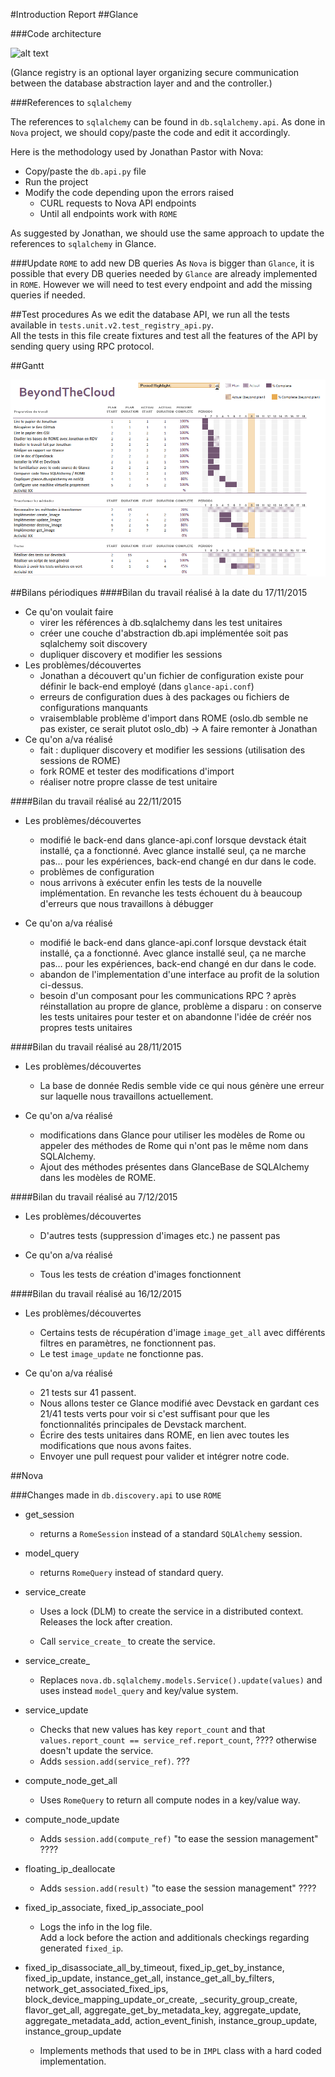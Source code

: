 #Introduction Report
##Glance

###Code architecture

![alt text](schema2.jpeg)

(Glance registry is an optional layer organizing secure communication between the database abstraction layer and and the controller.)

###References to `sqlalchemy`

The references to `sqlalchemy` can be found in `db.sqlalchemy.api`. As done in `Nova` project, we should copy/paste the code and edit it accordingly.

Here is the methodology used by Jonathan Pastor with Nova: 

- Copy/paste the `db.api.py` file
- Run the project
- Modify the code depending upon the errors raised
	- CURL requests to Nova API endpoints
	- Until all endpoints work with `ROME`

As suggested by Jonathan, we should use the same approach to update the references to `sqlalchemy` in Glance.

###Update `ROME` to add new DB queries
As `Nova` is bigger than `Glance`, it is possible that every DB queries needed by `Glance` are already implemented in `ROME`. However we will need to test every endpoint and add the missing queries if needed.

##Test procedures
As we edit the database API, we run all the tests available in `tests.unit.v2.test_registry_api.py`.  
All the tests in this file create fixtures and test all the features of the API by sending query using RPC protocol.

##Gantt

![Gantt](Gantt.png)

##Bilans périodiques
####Bilan du travail réalisé à la date du 17/11/2015

* Ce qu'on voulait faire
	* virer les références à db.sqlalchemy dans les test unitaires
	* créer une couche d'abstraction db.api implémentée soit pas sqlalchemy soit discovery
	* dupliquer discovery et modifier les sessions
* Les problèmes/découvertes 
	* Jonathan a découvert qu'un fichier de configuration existe pour définir le back-end employé (dans `glance-api.conf`)
	* erreurs de configuration dues à des packages ou fichiers de configurations manquants
	* vraisemblable problème d'import dans ROME (oslo.db semble ne pas exister, ce serait plutot oslo_db) -> A faire remonter à Jonathan
* Ce qu'on a/va réalisé
	* fait : dupliquer discovery et modifier les sessions (utilisation des sessions de ROME)
	* fork ROME et tester des modifications d'import
	* réaliser notre propre classe de test unitaire

####Bilan du travail réalisé au 22/11/2015
* Les problèmes/découvertes   
	* modifié le back-end dans glance-api.conf lorsque devstack était installé, ça a fonctionné. Avec glance installé seul, ça ne marche pas… pour les expériences, back-end changé en dur dans le code.
	* problèmes de configuration
	* nous arrivons à exécuter enfin les tests de la nouvelle implémentation. En revanche les tests échouent du à beaucoup d'erreurs que nous travaillons à débugger

* Ce qu'on a/va réalisé  
	*  modifié le back-end dans glance-api.conf lorsque devstack était installé, ça a fonctionné. Avec glance installé seul, ça ne marche pas… pour les expériences, back-end changé en dur dans le code.
	*  abandon de l'implementation d'une interface au profit de la solution ci-dessus.
	*  besoin d'un composant pour les communications RPC ? après réinstallation au propre de glance, problème a disparu : on conserve les tests unitaires pour tester et on abandonne l'idée de créér nos propres tests unitaires

####Bilan du travail réalisé au 28/11/2015
* Les problèmes/découvertes   
	* La base de donnée Redis semble vide ce qui nous génère une erreur sur laquelle nous travaillons actuellement.


* Ce qu'on a/va réalisé 
	* modifications dans Glance pour utiliser les modèles de Rome ou appeler des méthodes de Rome qui n'ont pas le même nom dans SQLAlchemy.
	* Ajout des méthodes présentes dans GlanceBase de SQLAlchemy dans les modèles de ROME.

####Bilan du travail réalisé au 7/12/2015
* Les problèmes/découvertes   
	* D'autres tests (suppression d'images etc.) ne passent pas


* Ce qu'on a/va réalisé 
	* Tous les tests de création d'images fonctionnent

####Bilan du travail réalisé au 16/12/2015
* Les problèmes/découvertes   
	* Certains tests de récupération d'image `image_get_all` avec différents filtres en paramètres, ne fonctionnent pas.
	* Le test `image_update` ne fonctionne pas.


* Ce qu'on a/va réalisé 
	* 21 tests sur 41 passent.
	* Nous allons tester ce Glance modifié avec Devstack en gardant ces 21/41 tests verts pour voir si c'est suffisant pour que les fonctionnalités principales de Devstack marchent.
	* Écrire des tests unitaires dans ROME, en lien avec toutes les modifications que nous avons faites.
	* Envoyer une pull request pour valider et intégrer notre code.




##Nova

###Changes made in `db.discovery.api` to use `ROME`
- get_session
	- returns a `RomeSession` instead of a standard `SQLAlchemy` session.

- model_query
	- returns `RomeQuery` instead of standard query.

- service_create
	- Uses a lock (DLM) to create the service in a distributed context. Releases the lock after creation.

	- Call `service_create_` to create the service.

- service\_create_
	- Replaces `nova.db.sqlalchemy.models.Service().update(values)` and uses instead `model_query` and key/value system.

- service_update
	- Checks that new values has key `report_count` and that `values.report_count == service_ref.report_count`, ???? otherwise doesn't update the service.
	- Adds `session.add(service_ref)`. ???

- compute\_node\_get_all
	- Uses `RomeQuery` to return all compute nodes in a key/value way.

- compute\_node_update
	- Adds `session.add(compute_ref)` "to ease the session management" ????

- floating\_ip_deallocate
	- Adds `session.add(result)` "to ease the session management" ????

- fixed\_ip\_associate, fixed\_ip\_associate_pool
	- Logs the info in the log file.    
Add a lock before the action and additionals checkings regarding generated `fixed_ip`.

- fixed\_ip\_disassociate\_all\_by\_timeout, fixed\_ip\_get\_by\_instance, fixed\_ip\_update, instance\_get\_all, instance\_get\_all\_by\_filters, network\_get\_associated\_fixed\_ips, block\_device\_mapping\_update\_or\_create, \_security\_group\_create, flavor\_get\_all, aggregate\_get\_by\_metadata\_key, aggregate\_update, aggregate\_metadata\_add, action\_event\_finish, instance\_group\_update, instance\_group\_update
	- Implements methods that used to be in `IMPL` class with a hard coded implementation.
